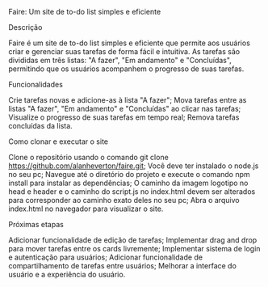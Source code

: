 Faire: Um site de to-do list simples e eficiente

Descrição

Faire é um site de to-do list simples e eficiente que permite aos usuários criar e gerenciar suas tarefas de forma fácil e intuitiva.
As tarefas são divididas em três listas: "A fazer", "Em andamento" e "Concluídas", permitindo que os usuários acompanhem o progresso de suas tarefas.

Funcionalidades

Crie tarefas novas e adicione-as à lista "A fazer";
Mova tarefas entre as listas "A fazer", "Em andamento" e "Concluídas" ao clicar nas tarefas;
Visualize o progresso de suas tarefas em tempo real;
Remova tarefas concluídas da lista.

Como clonar e executar o site

Clone o repositório usando o comando git clone https://github.com/alanheverton/faire.git;
Você deve ter instalado o node.js no seu pc;
Navegue até o diretório do projeto e execute o comando npm install para instalar as dependências;
O caminho da imagem logotipo no head e header e o caminho do script.js no index.html devem ser alterados para corresponder ao caminho exato deles no seu pc;
Abra o arquivo index.html no navegador para visualizar o site.

Próximas etapas

Adicionar funcionalidade de edição de tarefas;
Implementar drag and drop para mover tarefas entre os cards livremente;
Implementar sistema de login e autenticação para usuários;
Adicionar funcionalidade de compartilhamento de tarefas entre usuários;
Melhorar a interface do usuário e a experiência do usuário.